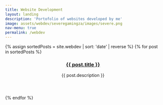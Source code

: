 ```yaml
---
title: Website Development
layout: landing
description: 'Portofolio of websites developed by me'
image: assets/webdev/severegamingza/images/severe.png
nav-menu: true
permalink: /webdev
---
```


<section id="one" class="tiles">  
  {% assign sortedPosts = site.webdev | sort: 'date' | reverse %}
  {% for post in sortedPosts %}
  <article>
    <span class="image">
      <img src="{{ post.image }}" alt="" />
    </span>
    <header class="major">
      <h3><a href="{{ post.url  | relative_url }}" class="link">{{ post.title }}</a></h3>
      <p>{{ post.description }}</p>
    </header>
  </article>
  {% endfor %}
</section>